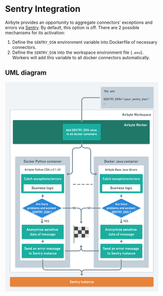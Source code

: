 # Sentry Integration

Airbyte provides an opportunity to aggregate connectors' exceptions and errors via [Sentry](https://https://sentry.io/).
By default, this option is off. There are 2 possible mechanisms for its activation:
1. Define the `SENTRY_DSN` environment variable into Dockerfile of necessary connectors.
2. Define the `SENTRY_DSN` into the workspace environment file (`.env`). Workers will add this variable to all docker connectors automatically.

## UML diagram
![](../.gitbook/assets/sentry-flow-v1.png)
